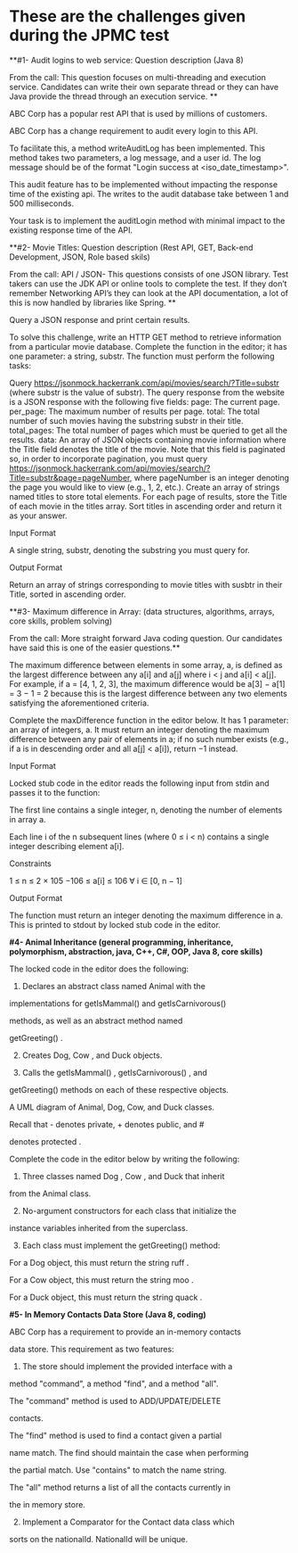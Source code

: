 # These are the challenges given during the JPMC test

**#1- Audit logins to web service: Question description (Java 8)

From the call:  This question focuses on multi-threading and execution service.   Candidates can write their own separate thread or they can have Java provide the thread through an execution service. **

 

ABC Corp has a popular rest API that is used by millions of customers. 

ABC Corp has a change requirement to audit every login to this API.  

To facilitate this, a method writeAuditLog has been implemented. This method takes two parameters, a log message, and a user id. The log message should be of the format "Login success at <iso_date_timestamp>".

This audit feature has to be implemented without impacting the response time of the existing api. The writes to the audit database take between 1 and 500 milliseconds.

Your task is to implement the auditLogin method with minimal impact to the existing response time of the API.

 

 

**#2- Movie Titles: Question description (Rest API, GET, Back-end Development, JSON, Role based skils)

From the call: API / JSON- This questions consists of one JSON library.  Test takers can use the JDK API or online tools to complete the test.  If they don’t remember Networking API’s they can look at the API documentation, a lot of this is now handled by libraries like Spring. 
**
 

Query a JSON response and print certain results.

To solve this challenge, write an HTTP GET method to retrieve information from a particular movie database. Complete the function in the editor; it has one parameter: a string, substr. The function must perform the following tasks:

Query https://jsonmock.hackerrank.com/api/movies/search/?Title=substr (where substr is the value of substr). The query response from the website is a JSON response with the following five fields:
page: The current page.
per_page: The maximum number of results per page.
total: The total number of such movies having the substring substr in their title.
total_pages: The total number of pages which must be queried to get all the results.
data: An array of JSON objects containing movie information where the Title field denotes the title of the movie. Note that this field is paginated so, in order to incorporate pagination, you must query https://jsonmock.hackerrank.com/api/movies/search/?Title=substr&page=pageNumber, where pageNumber is an integer denoting the page you would like to view (e.g., 1, 2, etc.).
Create an array of strings named titles to store total elements. For each page of results, store the Title of each movie in the titles array.
Sort titles in ascending order and return it as your answer.
 

Input Format

A single string, substr, denoting the substring you must query for.

 

Output Format

Return an array of strings corresponding to movie titles with susbtr in their Title, sorted in ascending order.

 

 

 

**#3- Maximum difference in Array:  (data structures, algorithms, arrays, core skills, problem solving)

From the call:  More straight forward Java coding question.  Our candidates have said this is one of the easier questions.**

 

The maximum difference between elements in some array, a, is defined as the largest difference between any a[i] and a[j] where i < j and a[i] < a[j]. For example, if a = [4, 1, 2, 3], the maximum difference would be a[3] − a[1] = 3 − 1 = 2 because this is the largest difference between any two elements satisfying the aforementioned criteria.

 

Complete the maxDifference function in the editor below. It has 1 parameter: an array of integers, a. It must return an integer denoting the maximum difference between any pair of elements in a; if no such number exists (e.g., if a is in descending order and all a[j] < a[i]), return −1 instead.

 

Input Format

Locked stub code in the editor reads the following input from stdin and passes it to the function:

The first line contains a single integer, n, denoting the number of elements in array a.

Each line i of the n subsequent lines (where 0 ≤ i < n) contains a single integer describing element a[i].

 

Constraints

1 ≤ n ≤ 2 × 105
−106 ≤ a[i] ≤ 106 ∀ i ∈ [0, n − 1]
 

Output Format

The function must return an integer denoting the maximum difference in a. This is printed to stdout by locked stub code in the editor.

 

 

**#4- Animal Inheritance (general programming, inheritance, polymorphism, abstraction, java, C++, C#, OOP, Java 8, core skills)**

 

The locked code in the editor does the following:

1. Declares an abstract class named Animal with the

implementations for getIsMammal() and getIsCarnivorous()

methods, as well as an abstract method named

getGreeting() .

2. Creates Dog, Cow , and Duck objects.

3. Calls the getIsMammal() , getIsCarnivorous() , and

getGreeting() methods on each of these respective objects.

 

A UML diagram of Animal, Dog, Cow, and Duck classes.

Recall that - denotes private, + denotes public, and #

denotes protected .

Complete the code in the editor below by writing the following:

1. Three classes named Dog , Cow , and Duck that inherit

from the Animal class.

2. No-argument constructors for each class that initialize the

instance variables inherited from the superclass.

3. Each class must implement the getGreeting() method:

For a Dog object, this must return the string ruff .

For a Cow object, this must return the string moo .

For a Duck object, this must return the string quack .

 

 

**#5- In Memory Contacts Data Store (Java 8, coding)**

 

ABC Corp has a requirement to provide an in-memory contacts

data store. This requirement as two features:

1. The store should implement the provided interface with a

method "command", a method "find", and a method "all".

The "command" method is used to ADD/UPDATE/DELETE

contacts.

The "find" method is used to find a contact given a partial

name match. The find should maintain the case when performing

the partial match. Use "contains" to match the name string.

The "all" method returns a list of all the contacts currently in

the in memory store.

2. Implement a Comparator for the Contact data class which

sorts on the nationalId. NationalId will be unique.

